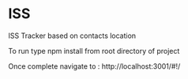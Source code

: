 # ISS
ISS Tracker based on contacts location

To run type npm install from root directory of project

Once complete navigate to : http://localhost:3001/#!/
